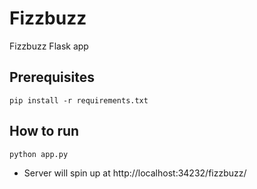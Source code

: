 # Fizzbuzz
Fizzbuzz Flask app 

## Prerequisites
`pip install -r requirements.txt`

## How to run
`python app.py`

- Server will spin up at http://localhost:34232/fizzbuzz/

